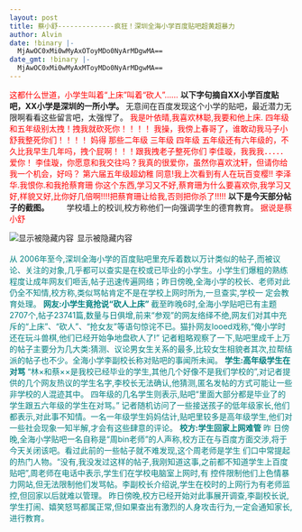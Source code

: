 ```yaml
---
layout: post
title: 蔡小舒--------------疯狂！深圳全海小学百度贴吧超黄超暴力
author: Alvin
date: !binary |-
  MjAwOC0xMi0wMyAxOToyMDo0NyArMDgwMA==
date_gmt: !binary |-
  MjAwOC0xMi0wMyAxMToyMDo0NyArMDgwMA==
---
```

<span style="color: Red;">这都什么世道，小学生叫着“上床”叫着“砍人”……</span>
<strong>以下字句摘自XX小学百度贴吧，XX小学是深圳的一所小学。</strong>
无意间在百度发现这个小学的贴吧，最近潜力无限啊看看这些留言吧，太强悍了。
<span style="color: Red;">我是叶依晴,我喜欢林聪,我要和他上床. 
四年级和五年级别太拽！拽我就砍死你！！！！ 
我操，我傍上春哥了，谁敢动我马子小舒我整死你们！！！！ 
妈得 那些二年级 三年级 四年级 五年级还有六年级的，不久比我早生几年吗，拽个屁啊！！！跟我拽老子整死你们
李佳璇，我我我．．．．．爱你！ 
李佳璇，你愿意和我交往吗？我真的很爱你，虽然你喜欢沈轩，但请你给我一个机会，好吗？ 
第六届五年级超幼稚
同意!我上次看到有人在玩百变樱!! 
李泽华.我恨你.和我抢蔡育珊 
你这个东西,学习又不好,蔡育珊为什么要喜欢你,我学习又好,样貌又好,比你好几倍啊!!!!把蔡育珊让给我,否则把你杀了!!!!!</span>
<strong>以下是今天部分帖子的截图。</strong>
<img src="http://www.en83.com/attachments/month_0812/b2008123104253.jpg" alt="" border="0" />
<img style="cursor: pointer;" title="在新窗口打开图片" src="http://www.en83.com/attachments/month_0812/r2008123104310.jpg" alt="" border="0" />
<img style="cursor: pointer;" title="在新窗口打开图片" src="http://www.en83.com/attachments/month_0812/72008123104329.jpg" alt="" border="0" />
<img style="cursor: pointer;" title="在新窗口打开图片" src="http://www.en83.com/attachments/month_0812/n2008123104343.jpg" alt="" border="0" />
<img src="http://www.en83.com/attachments/month_0812/g2008123104357.jpg" alt="" border="0" />
<img style="cursor: pointer;" title="在新窗口打开图片" src="http://www.en83.com/attachments/month_0812/k2008123104431.jpg" alt="" border="0" />
<img src="http://www.en83.com/attachments/month_0812/x2008123104412.jpg" alt="" border="0" />
学校墙上的校训,校方称他们一向强调学生的德育教育。
<span style="color: Red;">据说是蔡小舒</span>
<div class="UBBPanel">
<div class="UBBTitle"><img src="http://www.en83.com/images/quote.gif" style="margin: 0px 2px -3px 0px;" alt="显示被隐藏内容" /> 显示被隐藏内容</div>
<div class="UBBContent"><img src="http://www.en83.com/attachments/month_0812/r2008123135221.jpg" alt="" border="0" /> 
<img src="http://www.en83.com/attachments/month_0812/n2008123135353.jpg" alt="" border="0" /> </div></div>
<span style="color: Teal;">从
2006年至今,深圳全海小学的百度贴吧里充斥着数以万计类似的帖子,而被议论、关注的对象,几乎都可以查实是在校或已毕业的小学生。小学生们爆粗的熟练
程度让成年网友们咂舌,帖子迅速传遍网络；昨日傍晚,全海小学的校长、老师对此仍全不知情,校方称,类似骂帖肯定不是在学校上网时所为,一旦查实,学校一
定会教育处理。
<strong>网友:小学生竟抢说“砍人上床”</strong>
截至昨晚6时,全海小学贴吧已有主题2707个,帖子23741篇,数量与日俱增,前来“参观”的网友络绎不绝,网友们对其中充斥的“上床”、“砍人”、“抢女友”等语句惊诧不已。猫扑网友looed戏称,“俺小学时还在玩斗兽棋,他们已经开始争地盘砍人了!”
记者粗略观察了一下,贴吧里成千上万的帖子主要分为几大类:猜测、议论男女生关系的最多,比较女生相貌者其次,拉帮结派的帖子也不少。全海小学李副校长称对贴吧的事闻所未闻。
<strong>学生:高年级学生在对骂</strong>
“林&times;和蔡&times;&times;是我校已经毕业的学生,其他几个好像不是我们学校的”,对记者提供的几个网友热议的学生名字,李校长无法确认,他猜测,匿名发帖的方式可能让一些非学校的人混迹其中。
四年级的几名学生则表示,贴吧“里面大部分都是毕业了的学生跟五六年级的学生在对骂。”
记者随机访问了一些接送孩子的低年级家长,他们都表示,对此事不知情。一名一年级学生妈妈估计,贴吧里较多是高年级学生,他们对一些社会现象一知半解,才会有这些肆意的评论。
<strong>校方:学生回家上网难管</strong>
昨
日傍晚,全海小学贴吧一名自称是“周bin老师”的人声称,校方正在与百度方面交涉,将于今天关闭该吧。看过此前的一些帖子就不难发现,这个周老师是学生
们口中常提起的热门人物。“没有,我没发过这样的帖子,我刚知道这事,之前都不知道学生上百度贴吧”,周老师在电话中表示,学生们在学校电脑室上网时,有
控件限制他们上色情暴力网站,但无法限制他们发骂帖。李副校长介绍说,学生在校时的上网行为有老师监控,但回家以后就难以管理。
昨日傍晚,校方已经开始对此事展开调查,李副校长说,学生打闹、嬉笑怒骂都属正常,但如果查出有激烈的人身攻击行为,一定会通知家长,进行教育。 </span>
